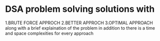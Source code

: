 # DSA problem solving solutions with 
1.BRUTE FORCE APPROCH
2.BETTER APPROCH
3.OPTIMAL APPROACH along with a brief explaination of the problem in addition to there is a time and space complexities for every approach
